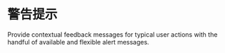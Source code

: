 # 警告提示

Provide contextual feedback messages for typical user actions with the handful of available and flexible alert messages.
